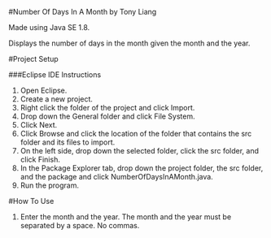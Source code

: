 #Number Of Days In A Month by Tony Liang

Made using Java SE 1.8.

Displays the number of days in the month given the month and the year.

#Project Setup

###Eclipse IDE Instructions
1. Open Eclipse.
2. Create a new project.
3. Right click the folder of the project and click Import.
4. Drop down the General folder and click File System.
5. Click Next.
6. Click Browse and click the location of the folder that contains the src folder and its files to import.
7. On the left side, drop down the selected folder, click the src folder, and click Finish.
8. In the Package Explorer tab, drop down the project folder, the src folder, and the package and click NumberOfDaysInAMonth.java.
9. Run the program.

#How To Use
1. Enter the month and the year. The month and the year must be separated by a space. No commas.